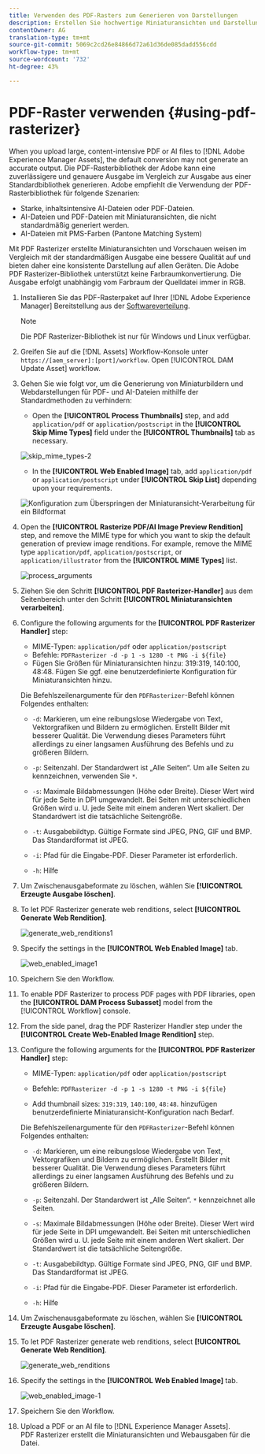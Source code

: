 ```yaml
---
title: Verwenden des PDF-Rasters zum Generieren von Darstellungen
description: Erstellen Sie hochwertige Miniaturansichten und Darstellungen mit der Adobe PDF Rasterbibliothek in [!DNL Adobe Experience Manager].
contentOwner: AG
translation-type: tm+mt
source-git-commit: 5069c2cd26e84866d72a61d36de085dadd556cdd
workflow-type: tm+mt
source-wordcount: '732'
ht-degree: 43%

---
```



# PDF-Raster verwenden {#using-pdf-rasterizer}

When you upload large, content-intensive PDF or AI files to [!DNL Adobe Experience Manager Assets], the default conversion may not generate an accurate output. Die PDF-Rasterbibliothek der Adobe kann eine zuverlässigere und genauere Ausgabe im Vergleich zur Ausgabe aus einer Standardbibliothek generieren. Adobe empfiehlt die Verwendung der PDF-Rasterbibliothek für folgende Szenarien:

* Starke, inhaltsintensive AI-Dateien oder PDF-Dateien.
* AI-Dateien und PDF-Dateien mit Miniaturansichten, die nicht standardmäßig generiert werden.
* AI-Dateien mit PMS-Farben (Pantone Matching System)

Mit PDF Rasterizer erstellte Miniaturansichten und Vorschauen weisen im Vergleich mit der standardmäßigen Ausgabe eine bessere Qualität auf und bieten daher eine konsistente Darstellung auf allen Geräten. Die Adobe PDF Rasterizer-Bibliothek unterstützt keine Farbraumkonvertierung. Die Ausgabe erfolgt unabhängig vom Farbraum der Quelldatei immer in RGB.

1. Installieren Sie das PDF-Rasterpaket auf Ihrer [!DNL Adobe Experience Manager] Bereitstellung aus der [Softwareverteilung](https://experience.adobe.com/#/downloads/content/software-distribution/en/aem.html?package=/content/software-distribution/en/details.html/content/dam/aem/public/adobe/packages/cq640/product/assets/aem-assets-pdf-rasterizer-pkg).

   >[!NOTE]
   >
   >Die PDF Rasterizer-Bibliothek ist nur für Windows und Linux verfügbar.

1. Greifen Sie auf die [!DNL Assets] Workflow-Konsole unter `https://[aem_server]:[port]/workflow`. Open [!UICONTROL DAM Update Asset] workflow.

1. Gehen Sie wie folgt vor, um die Generierung von Miniaturbildern und Webdarstellungen für PDF- und AI-Dateien mithilfe der Standardmethoden zu verhindern:

   * Open the **[!UICONTROL Process Thumbnails]** step, and add `application/pdf` or `application/postscript` in the **[!UICONTROL Skip Mime Types]** field under the **[!UICONTROL Thumbnails]** tab as necessary.

   ![skip_mime_types-2](assets/skip_mime_types-2.png)

   * In the **[!UICONTROL Web Enabled Image]** tab, add `application/pdf` or `application/postscript` under **[!UICONTROL Skip List]** depending upon your requirements.

   ![Konfiguration zum Überspringen der Miniaturansicht-Verarbeitung für ein Bildformat](assets/web_enabled_imageskiplist.png)

1. Open the **[!UICONTROL Rasterize PDF/AI Image Preview Rendition]** step, and remove the MIME type for which you want to skip the default generation of preview image renditions. For example, remove the MIME type `application/pdf`, `application/postscript`, or `application/illustrator` from the **[!UICONTROL MIME Types]** list.

   ![process_arguments](assets/process_arguments.png)

1. Ziehen Sie den Schritt **[!UICONTROL PDF Rasterizer-Handler]** aus dem Seitenbereich unter den Schritt **[!UICONTROL Miniaturansichten verarbeiten]**.
1. Configure the following arguments for the **[!UICONTROL PDF Rasterizer Handler]** step:

   * MIME-Typen: `application/pdf` oder `application/postscript`
   * Befehle: `PDFRasterizer -d -p 1 -s 1280 -t PNG -i ${file}`
   * Fügen Sie Größen für Miniaturansichten hinzu: 319:319, 140:100, 48:48. Fügen Sie ggf. eine benutzerdefinierte Konfiguration für Miniaturansichten hinzu.

   Die Befehlszeilenargumente für den `PDFRasterizer`-Befehl können Folgendes enthalten:

   * `-d`: Markieren, um eine reibungslose Wiedergabe von Text, Vektorgrafiken und Bildern zu ermöglichen. Erstellt Bilder mit besserer Qualität. Die Verwendung dieses Parameters führt allerdings zu einer langsamen Ausführung des Befehls und zu größeren Bildern.

   * `-p`: Seitenzahl. Der Standardwert ist „Alle Seiten“. Um alle Seiten zu kennzeichnen, verwenden Sie `*`.

   * `-s`: Maximale Bildabmessungen (Höhe oder Breite). Dieser Wert wird für jede Seite in DPI umgewandelt. Bei Seiten mit unterschiedlichen Größen wird u. U. jede Seite mit einem anderen Wert skaliert. Der Standardwert ist die tatsächliche Seitengröße.

   * `-t`: Ausgabebildtyp. Gültige Formate sind JPEG, PNG, GIF und BMP. Das Standardformat ist JPEG.

   * `-i`: Pfad für die Eingabe-PDF. Dieser Parameter ist erforderlich.

   * `-h`: Hilfe


1. Um Zwischenausgabeformate zu löschen, wählen Sie **[!UICONTROL Erzeugte Ausgabe löschen]**.

1. To let PDF Rasterizer generate web renditions, select **[!UICONTROL Generate Web Rendition]**.

   ![generate_web_renditions1](assets/generate_web_renditions1.png)

1. Specify the settings in the **[!UICONTROL Web Enabled Image]** tab.

   ![web_enabled_image1](assets/web_enabled_image1.png)

1. Speichern Sie den Workflow.

1. To enable PDF Rasterizer to process PDF pages with PDF libraries, open the **[!UICONTROL DAM Process Subasset]** model from the [!UICONTROL Workflow] console.

1. From the side panel, drag the PDF Rasterizer Handler step under the **[!UICONTROL Create Web-Enabled Image Rendition]** step.

1. Configure the following arguments for the **[!UICONTROL PDF Rasterizer Handler]** step:

   * MIME-Typen: `application/pdf` oder `application/postscript`

   * Befehle: `PDFRasterizer -d -p 1 -s 1280 -t PNG -i ${file}`
   * Add thumbnail sizes: `319:319`, `140:100`, `48:48`. hinzufügen benutzerdefinierte Miniaturansicht-Konfiguration nach Bedarf.

   Die Befehlszeilenargumente für den `PDFRasterizer`-Befehl können Folgendes enthalten:

   * `-d`: Markieren, um eine reibungslose Wiedergabe von Text, Vektorgrafiken und Bildern zu ermöglichen. Erstellt Bilder mit besserer Qualität. Die Verwendung dieses Parameters führt allerdings zu einer langsamen Ausführung des Befehls und zu größeren Bildern.

   * `-p`: Seitenzahl. Der Standardwert ist „Alle Seiten“. `*` kennzeichnet alle Seiten.

   * `-s`: Maximale Bildabmessungen (Höhe oder Breite). Dieser Wert wird für jede Seite in DPI umgewandelt. Bei Seiten mit unterschiedlichen Größen wird u. U. jede Seite mit einem anderen Wert skaliert. Der Standardwert ist die tatsächliche Seitengröße.

   * `-t`: Ausgabebildtyp. Gültige Formate sind JPEG, PNG, GIF und BMP. Das Standardformat ist JPEG.

   * `-i`: Pfad für die Eingabe-PDF. Dieser Parameter ist erforderlich.

   * `-h`: Hilfe


1. Um Zwischenausgabeformate zu löschen, wählen Sie **[!UICONTROL Erzeugte Ausgabe löschen]**.
1. To let PDF Rasterizer generate web renditions, select **[!UICONTROL Generate Web Rendition]**.

   ![generate_web_renditions](assets/generate_web_renditions.png)

1. Specify the settings in the **[!UICONTROL Web Enabled Image]** tab.

   ![web_enabled_image-1](assets/web_enabled_image-1.png)

1. Speichern Sie den Workflow.
1. Upload a PDF or an AI file to [!DNL Experience Manager Assets]. PDF Rasterizer erstellt die Miniaturansichten und Webausgaben für die Datei.
